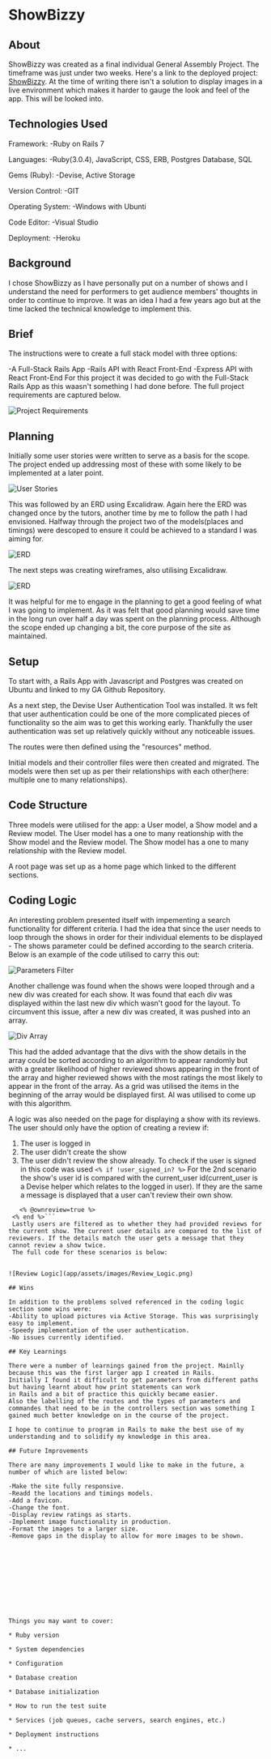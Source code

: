 # ShowBizzy

## About

ShowBizzy was created as a final individual General Assembly Project. The timeframe was just under two weeks. 
Here's a link to the deployed project: [ShowBizzy](https://fast-cove-85480.herokuapp.com/). At the time of writing there isn't a solution to display images in a live environment which makes it harder to gauge the look and feel of the app. This will be looked into. 

## Technologies Used

Framework: 
-Ruby on Rails 7

Languages: 
-Ruby(3.0.4), JavaScript, CSS, ERB, Postgres Database, SQL

Gems (Ruby): 
-Devise, Active Storage

Version Control: 
-GIT

Operating System: 
-Windows with Ubunti

Code Editor: 
-Visual Studio

Deployment: 
-Heroku


## Background

I chose ShowBizzy as I have personally put on a number of shows and I understand the need for performers to get audience members' thoughts in order to continue to improve. It was an idea I had a few years ago but at the time lacked the technical knowledge to implement this. 

## Brief

The instructions were to create a full stack model with three options: 

-A Full-Stack Rails App
-Rails API with React Front-End
-Express API with React Front-End
For this project it was decided to go with the Full-Stack Rails App as this waasn't something I had done before. 
The full project requirements are captured below. 

![Project Requirements](app/assets/images/Brief.png)

## Planning
Initially some user stories were written to serve as a basis for the scope. The project ended up addressing most of these with some likely to be implemented at a later point. 

![User Stories](app/assets/images/User_Stories.png)

This was followed by an ERD using Excalidraw. Again here the ERD was changed once by the tutors, another time by me to follow the path I had envisioned. 
Halfway through the project two of the models(places and timings) were descoped to ensure it could be achieved to a standard I was aiming for. 

![ERD](app/assets/images/ERD.png)

The next steps was creating wireframes, also utilising Excalidraw.

![ERD](app/assets/images/Wireframes.png)

It was helpful for me to engage in the planning to get a good feeling of what I was going to implement. As it was felt that good planning would save time in the long run over half a day was spent on the planning process. Although the scope ended up changing a bit, the core purpose of the site as maintained. 

## Setup

To start with, a Rails App with Javascript and Postgres was created on Ubuntu and linked to my GA Github Repository. 

As a next step, the Devise User Authentication Tool was installed. It ws felt that user authentication could be one of the more complicated pieces of functionality so the aim was to get this working early. 
Thankfully the user authentication was set up relatively quickly without any noticeable issues. 

The routes were then defined using the "resources" method. 

Initial models and their controller files were then created and migrated. The models were then set up as per their relationships with each other(here: multiple one to many relationships).

## Code Structure

Three models were utilised for the app: a User model, a Show model and a Review model. The User model has a one to many reationship with the Show model and the Review model. The Show model has a one to many relationship with the Review model. 

A root page was set up as a home page which linked to the different sections. 

## Coding Logic

An interesting problem presented itself with impementing a search functionality for different criteria. 
I had the idea that since the user needs to loop through the shows in order for their individual elements to be displayed - The shows parameter could be defined according to the search criteria. Below is an example of the code utilised to carry this out: 

![Parameters Filter](app/assets/images/Parameters_Filter.png)

Another  challenge was found when the shows were looped through and a new div was created for each show. 
It was found that each div was displayed within the last new div which wasn't good for the layout. To circumvent this issue, after a new div was created, it was pushed into an array. 

![Div Array](app/assets/images/Div_Array.png)

This had the added advantage that the divs with the show details in the array could be sorted according to an algorithm to appear randomly but with a greater likelihood of higher reviewed shows appearing in the front of the array and higher reviewed shows with the most ratings the most likely to appear in the front of the array. As a grid was utilised the items in the beginning of the array would be displayed first. AI was utilised to come up with this algorithm. 

A logic was also needed on the page for displaying a show with its reviews. The user should only have the option of creating a review if: 
1. The user is logged in
2. The user didn't create the show 
3. The user didn't review the show already. 
To check if the user is signed in this code was used 
```<% if !user_signed_in? %>```
For the 2nd scenario the show's user id is compared with the current_user id(current_user is a Devise helper which relates to the logged in user). If they are the same a message is displayed that a user can't review their own show. 
 ``` <% if current_user.id==@show.user_id %>
    <% @ownreview=true %>
  <% end %>```
  Lastly users are filtered as to whether they had provided reviews for the current show. The current user details are compared to the list of reviewers. If the details match the user gets a message that they cannot review a show twice. 
  The full code for these scenarios is below: 


![Review Logic](app/assets/images/Review_Logic.png)

## Wins

In addition to the problems solved referenced in the coding logic section some wins were:
-Ability to upload pictures via Active Storage. This was surprisingly easy to implement. 
-Speedy implementation of the user authentication. 
-No issues currently identified. 

## Key Learnings

There were a number of learnings gained from the project. Mainlly because this was the first larger app I created in Rails. 
Initially I found it difficult to get parameters from different paths but having learnt about how print statements can work
in Rails and a bit of practice this quickly became easier. 
Also the labelling of the routes and the types of parameters and commandes that need to be in the controllers section was something I gained much better knowledge on in the course of the project. 

I hope to continue to program in Rails to make the best use of my understanding and to solidify my knowledge in this area. 

## Future Improvements

There are many improvements I would like to make in the future, a number of which are listed below: 

-Make the site fully responsive.
-Readd the locations and timings models. 
-Add a favicon. 
-Change the font. 
-Display review ratings as starts. 
-Implement image functionality in production. 
-Format the images to a larger size. 
-Remove gaps in the display to allow for more images to be shown. 




 






Things you may want to cover:

* Ruby version

* System dependencies

* Configuration

* Database creation

* Database initialization

* How to run the test suite

* Services (job queues, cache servers, search engines, etc.)

* Deployment instructions

* ...
